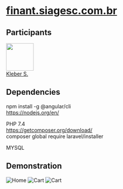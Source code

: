 # [finant.siagesc.com.br](https://finant.siagesc.com.br/#/dashboard)

## Participants

[<img src="https://avatars0.githubusercontent.com/u/15957216?s=460&v=4" width="75px;"/>](https://github.com/DevKleber) <br />
[Kleber S.](https://github.com/DevKleber)

## Dependencies

npm install -g @angular/cli  
https://nodejs.org/en/

PHP 7.4  
https://getcomposer.org/download/  
composer global require laravel/installer

MYSQL

## Demonstration

![Home](https://i.imgur.com/mtBZLVt.png)
![Cart](https://i.imgur.com/O5bZ0fC.jpg)
![Cart](https://i.imgur.com/oW9uvEO.png)

